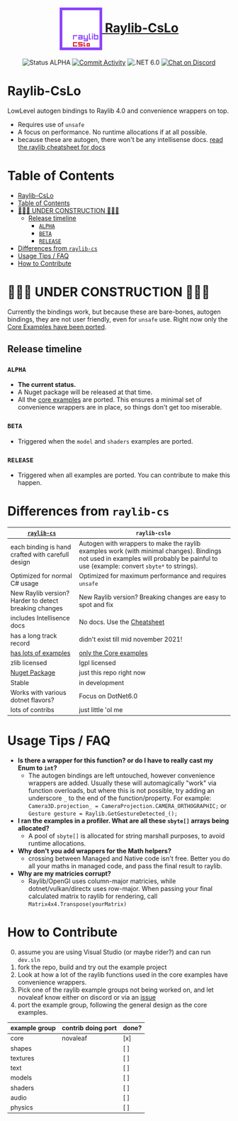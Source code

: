 <h1 align="center">
    <a href="#"><img align="center" src="meta/logos/raylib-cslo_128x128.png" height="96"> Raylib-CsLo</a>
    <br />
</h1>


<div align="center">


![Status ALPHA](https://img.shields.io/badge/status-ALPHA-orange)
[![Commit Activity](https://img.shields.io/github/commit-activity/m/NotNotTech/Raylib-CsLo)](https://github.com/NotNotTech/Raylib-CsLo/graphs/contributors)
![.NET 6.0](https://img.shields.io/badge/.NET-net6.0-%23512bd4)
[![Chat on Discord](https://img.shields.io/badge/chat%20on-discord-7289DA)](https://discord.gg/raylib)

</div>

# Raylib-CsLo
LowLevel autogen bindings to Raylib 4.0 and convenience wrappers on top.  


- Requires use of `unsafe`
- A focus on performance.  No runtime allocations if at all possible.
- because these are autogen, there won't be any intellisense docs. [read the raylib cheatsheet for docs](https://www.raylib.com/cheatsheet/cheatsheet.html)

# Table of Contents


- [Raylib-CsLo](#raylib-cslo)
- [Table of Contents](#table-of-contents)
- [🚧🚨🚧 UNDER CONSTRUCTION 🚧🚨🚧](#-under-construction-)
  - [Release timeline](#release-timeline)
    - [`ALPHA`](#alpha)
    - [`BETA`](#beta)
    - [`RELEASE`](#release)
- [Differences from `raylib-cs`](#differences-from-raylib-cs)
- [Usage Tips / FAQ](#usage-tips--faq)
- [How to Contribute](#how-to-contribute)

# 🚧🚨🚧 UNDER CONSTRUCTION 🚧🚨🚧
Currently the bindings work, but because these are bare-bones, autogen bindings, they are not user friendly, even for `unsafe` use.
Right now only the [Core Examples have been ported](https://github.com/NotNotTech/Raylib-CsLo/tree/main/Raylib-CsLo.Examples).

## Release timeline


### `ALPHA`
- **The current status.**
- A Nuget package will be released at that time.
- All the [core examples](https://www.raylib.com/examples.html) are ported. This ensures a minimal set of convenience wrappers are in place, so things don't get too miserable.

### `BETA`
- Triggered when the `model` and `shaders` examples are ported. 


### `RELEASE`
- Triggered when all examples are ported.  You can contribute to make this happen.
# Differences from `raylib-cs`



| [`raylib-cs`](https://github.com/ChrisDill/Raylib-cs)                   | `raylib-cslo`                                                                                                                                                                         |
| ----------------------------------------------------------------------- | ------------------------------------------------------------------------------------------------------------------------------------------------------------------------------------- |
| each binding is hand crafted with carefull design                       | Autogen with wrappers to make the raylib examples work (with minimal changes).  Bindings not used in examples will probably be painful to use (example: convert `sbyte*` to strings). |
| Optimized for normal C# usage                                           | Optimized for maximum performance and requires `unsafe`                                                                                                                               |
| New Raylib version? Harder to detect breaking changes                   | New Raylib version? Breaking changes are easy to spot and fix                                                                                                                         |
| includes Intellisence docs                                              | No docs.  Use the [Cheatsheet](https://www.raylib.com/cheatsheet/cheatsheet.html)                                                                                                     |
| has a long track record                                                 | didn't exist till mid november 2021!                                                                                                                                                  |
| [has lots of examples](https://github.com/ChrisDill/Raylib-cs-Examples) | [only the Core examples](https://github.com/NotNotTech/Raylib-CsLo/tree/main/Raylib-CsLo.Examples)                                                                                    |
| zlib licensed                                                           | lgpl licensed                                                                                                                                                                         |
| [Nuget Package](https://www.nuget.org/packages/Raylib-cs/)              | just this repo right now                                                                                                                                                              |
| Stable                                                                  | in development                                                                                                                                                                        |
| Works with various dotnet flavors?                                      | Focus on DotNet6.0                                                                                                                                                                    |
| lots of contribs                                                        | just little 'ol me                                                                                                                                                                    |


# Usage Tips / FAQ
- **Is there a wrapper for this function?  or do I have to really cast my Enum to `int`?**
  -  The autogen bindings are left untouched, however convenience wrappers are added.  Usually these will automagically "work" via function overloads, but where this is not possible, try adding an underscore `_` to the end of the function/property.  For example:  `Camera3D.projection_ = CameraProjection.CAMERA_ORTHOGRAPHIC;` or `Gesture gesture = Raylib.GetGestureDetected_();`
-  **I ran the examples in a profiler.   What are all these `sbyte[]` arrays being allocated?**
   -  A pool of `sbyte[]` is allocated for string marshall purposes, to avoid runtime allocations.
- **Why don't you add wrappers for the Math helpers?**
  - crossing between Managed and Native code isn't free.  Better you do all your maths in managed code, and pass the final result to raylib.
- **Why are my matricies corrupt?**
  - Raylib/OpenGl uses column-major matricies, while dotnet/vulkan/directx uses row-major.  When passing your final calculated matrix to raylib for rendering, call `Matrix4x4.Transpose(yourMatrix)`


# How to Contribute

0) assume you are using Visual Studio (or maybe rider?) and can run `dev.sln`
1) fork the repo, build and try out the example project
2) Look at how a lot of the raylib functions used in the core examples have convenience wrappers.
3) Pick one of the raylib example groups not being worked on, and let novaleaf know either on discord or via an [issue](https://github.com/NotNotTech/Raylib-CsLo/issues)
4) port the example group, following the general design as the core examples.


| example group | contrib doing port | done? |
| ------------- | ------------------ | ----- |
| core          | novaleaf           | [x]   |
| shapes        |                    | [ ]   |
| textures      |                    | [ ]   |
| text          |                    | [ ]   |
| models        |                    | [ ]   |
| shaders       |                    | [ ]   |
| audio         |                    | [ ]   |
| physics       |                    | [ ]   |
